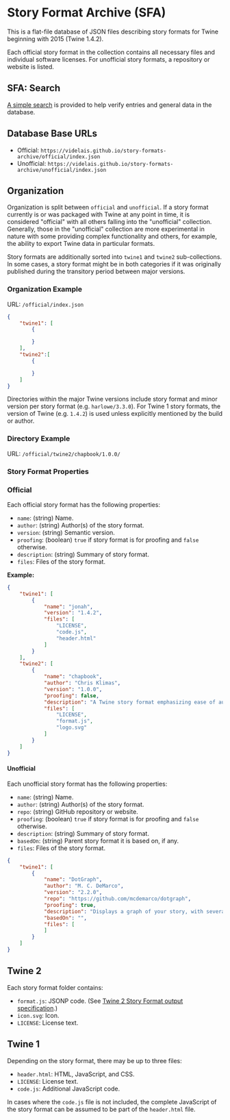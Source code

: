 # Story Format Archive (SFA)

This is a flat-file database of JSON files describing story formats for Twine beginning with 2015 (Twine 1.4.2).

Each official story format in the collection contains all necessary files and individual software licenses. For unofficial story formats, a repository or website is listed.

## SFA: Search

[A simple search](https://videlais.github.io/story-formats-archive/) is provided to help verify entries and general data in the database.

## Database Base URLs

- Official: `https://videlais.github.io/story-formats-archive/official/index.json`
- Unofficial: `https://videlais.github.io/story-formats-archive/unofficial/index.json`

## Organization

Organization is split between `official` and `unofficial`. If a story format currently is or was packaged with Twine at any point in time, it is considered "official" with all others falling into the "unofficial" collection. Generally, those in the "unofficial" collection are more experimental in nature with some providing complex functionality and others, for example, the ability to export Twine data in particular formats.

Story formats are additionally sorted into `twine1` and `twine2` sub-collections. In some cases, a story format might be in both categories if it was originally published during the transitory period between major versions.

### Organization Example

URL: `/official/index.json`

```json
{
    "twine1": [
        {

        }
    ],
    "twine2":[
        {

        }
    ]
}
```

Directories within the major Twine versions include story format and minor version per story format (e.g. `harlowe/3.3.0`). For Twine 1 story formats, the version of Twine (e.g. `1.4.2`) is used unless explicitly mentioned by the build or author.

### Directory Example

URL: `/official/twine2/chapbook/1.0.0/`

### Story Format Properties

### Official

Each official story format has the following properties:

- `name`: (string) Name.
- `author`: (string) Author(s) of the story format.
- `version`: (string) Semantic version.
- `proofing`: (boolean) `true` if story format is for proofing and `false` otherwise.
- `description`: (string) Summary of story format.
- `files`: Files of the story format.

**Example:**

```json
{
    "twine1": [
        {
            "name": "jonah",
            "version": "1.4.2",
            "files": [
                "LICENSE",
                "code.js",
                "header.html"
            ]
        }
    ],
    "twine2": [
        {
            "name": "chapbook",
            "author": "Chris Klimas",
            "version": "1.0.0",
            "proofing": false,
            "description": "A Twine story format emphasizing ease of authoring, multimedia, and playability on many different types of devices.",
            "files": [
                "LICENSE",
                "format.js",
                "logo.svg"
            ]
        }
    ]
}
```

#### Unofficial

Each unofficial story format has the following properties:

- `name`: (string) Name.
- `author`: (string) Author(s) of the story format.
- `repo`: (string) GitHub repository or website.
- `proofing`: (boolean) `true` if story format is for proofing and `false` otherwise.
- `description`: (string) Summary of story format.
- `basedOn`: (string) Parent story format it is based on, if any.
- `files`: Files of the story format.

```json
{
    "twine1": [
        {
            "name": "DotGraph",
            "author": "M. C. DeMarco",
            "version": "2.2.0",
            "repo": "https://github.com/mcdemarco/dotgraph",
            "proofing": true,
            "description": "Displays a graph of your story, with several options for color-coding, clustering, and labeling nodes; it also detects unreachable nodes and terminal leaves",
            "basedOn": "",
            "files": [
            ]
        }
    ]
}
```

## Twine 2

Each story format folder contains:

- `format.js`: JSONP code. (See [Twine 2 Story Format output specification](https://github.com/iftechfoundation/twine-specs/blob/master/twine-2-storyformats-spec.md).)
- `icon.svg`: Icon.
- `LICENSE`: License text.

## Twine 1

Depending on the story format, there may be up to three files:

- `header.html`: HTML, JavaScript, and CSS.
- `LICENSE`: License text.
- `code.js`: Additional JavaScript code.

In cases where the `code.js` file is not included, the complete JavaScript of the story format can be assumed to be part of the `header.html` file.
